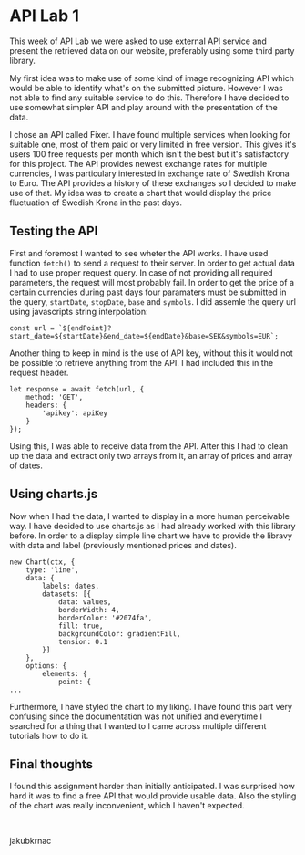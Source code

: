 # API Lab 1

This week of API Lab we were asked to use external API service and present the retrieved data on our website, preferably using some third party library.

My first idea was to make use of some kind of image recognizing API which would be able to identify what's on the submitted picture. However I was not able to find any suitable service to do this. Therefore I have decided to use somewhat simpler API and play around with the presentation of the data.

I chose an API called Fixer. I have found multiple services when looking for suitable one, most of them paid or very limited in free version.
This gives it's users 100 free requests per month which isn't the best but it's satisfactory for this project. The API provides newest exchange rates for multiple currencies, I was particulary interested in exchange rate of Swedish Krona to Euro. The API provides a history of these exchanges so I decided to make use of that. My idea was to create a chart that would display the price fluctuation of Swedish Krona in the past days.

## Testing the API

First and foremost I wanted to see wheter the API works. I have used function `fetch()` to send a request to their server. In order to get actual data I had to use proper request query. In case of not providing all required parameters, the request will most probably fail. In order to get the price of a certain currencies during past days four paramaters must be submitted in the query, `startDate`, `stopDate`, `base` and `symbols`. I did assemle the query url using javascripts string interpolation:
```
const url = `${endPoint}?start_date=${startDate}&end_date=${endDate}&base=SEK&symbols=EUR`; 
```

Another thing to keep in mind is the use of API key, without this it would not be possible to retrieve anything from the API. I had included this in the request header.
```
let response = await fetch(url, {
    method: 'GET',
    headers: {
        'apikey': apiKey
    }
});
```
Using this, I was able to receive data from the API. After this I had to clean up the data and extract only two arrays from it, an array of prices and array of dates.

## Using charts.js

Now when I had the data, I wanted to display in a more human perceivable way. I have decided to use charts.js as I had already worked with this library before. In order to a display simple line chart we have to provide the libravy with data and label (previously mentioned prices and dates).
```
new Chart(ctx, {
    type: 'line',
    data: {
        labels: dates,
        datasets: [{
            data: values,
            borderWidth: 4,
            borderColor: '#2074fa',
            fill: true,
            backgroundColor: gradientFill,
            tension: 0.1
        }]
    },
    options: {
        elements: {
            point: {
...
```

Furthermore, I have styled the chart to my liking. I have found this part very confusing since the documentation was not unified and everytime I searched for a thing that I wanted to I came across multiple different tutorials how to do it.

## Final thoughts

I found this assignment harder than initially anticipated. I was surprised how hard it was to find a free API that would provide usable data. Also the styling of the chart was really inconvenient, which I haven't expected.

&nbsp;

jakubkrnac

